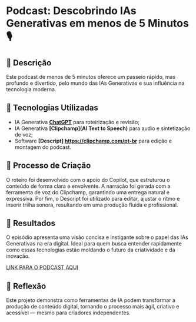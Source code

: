 # Podcast: Descobrindo IAs Generativas em menos de 5 Minutos 🎙️

## 📒 Descrição
Este podcast de menos de 5 minutos oferece um passeio rápido, mas profundo e divertido, pelo mundo das IAs Generativas e sua influência na tecnologia moderna.

## 🤖 Tecnologias Utilizadas
- IA Generativa **[ChatGPT](Copilot)** para roteirização e revisão;
- IA Generativa **[Clipchamp](AI Text to Speech)** para audio e sintetização de voz;
- Software **[Descript] https://clipchamp.com/pt-br** para edição e montagem do podcast.

## 🧐 Processo de Criação
O roteiro foi desenvolvido com o apoio do Copilot, que estruturou o conteúdo de forma clara e envolvente. A narração foi gerada com a ferramenta de voz do Clipchamp, garantindo uma entrega natural e expressiva. Por fim, o Descript foi utilizado para editar, ajustar o ritmo e inserir trilha sonora, resultando em uma produção fluida e profissional.

## 🚀 Resultados
O episódio apresenta uma visão concisa e instigante sobre o papel das IAs Generativas na era digital. Ideal para quem busca entender rapidamente como essas tecnologias estão moldando o futuro da criatividade e da inovação.

[LINK PARA O PODCAST AQUI](https://www.dropbox.com/scl/fi/a0a20vltf0jpt63p9zkwr/IAs-Generativas-A-Nova-Era-da-Criatividade-Digital-Feito-com-o-Clipchamp.m4a?rlkey=jk7m6bqlvc8taaton7g4ramgk&st=vy3apjbb&dl=0)

## 💭 Reflexão
Este projeto demonstra como ferramentas de IA podem transformar a produção de conteúdo digital, tornando o processo mais ágil, criativo e acessível — mesmo para criadores independentes.